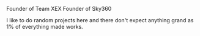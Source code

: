 Founder of Team XEX
Founder of Sky360

I like to do random projects here and there don't expect anything grand as 1% of everything made works.

